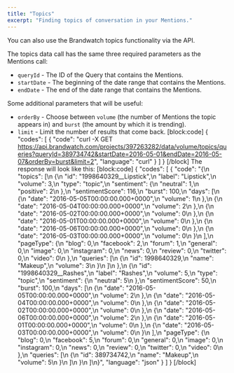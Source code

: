 ```yaml
---
title: "Topics"
excerpt: "Finding topics of conversation in your Mentions."
---
```

You can also use the Brandwatch topics functionality via the API.

The topics data call has the same three required parameters as the Mentions call:

* `queryId` - The ID of the Query that contains the Mentions.
* `startDate` - The beginning of the date range that contains the Mentions.
* `endDate` - The end of the date range that contains the Mentions.

Some additional parameters that will be useful:

* `orderBy` - Choose between `volume` (the number of Mentions the topic appears in) and `burst` (the amount by which it is trending).
* `limit` - Limit the number of results that come back.
[block:code]
{
  "codes": [
    {
      "code": "curl -X GET https://api.brandwatch.com/projects/397263282/data/volume/topics/queries?queryId=389734742&startDate=2016-05-01&endDate=2016-05-07&orderBy=burst&limit=2",
      "language": "curl"
    }
  ]
}
[/block]
The response will look like this:
[block:code]
{
  "codes": [
    {
      "code": "{\n  \"topics\": [\n    {\n      \"id\": \"1998640329__Lipstick\",\n      \"label\": \"Lipstick\",\n      \"volume\": 3,\n      \"type\": \"topic\",\n      \"sentiment\": {\n        \"neutral\": 1,\n        \"positive\": 2\n      },\n      \"sentimentScore\": 116,\n      \"burst\": 100,\n      \"days\": [\n        {\n          \"date\": \"2016-05-05T00:00:00.000+0000\",\n          \"volume\": 1\n        },\n        {\n          \"date\": \"2016-05-04T00:00:00.000+0000\",\n          \"volume\": 2\n        },\n        {\n          \"date\": \"2016-05-02T00:00:00.000+0000\",\n          \"volume\": 0\n        },\n        {\n          \"date\": \"2016-05-01T00:00:00.000+0000\",\n          \"volume\": 0\n        },\n        {\n          \"date\": \"2016-05-06T00:00:00.000+0000\",\n          \"volume\": 0\n        },\n        {\n          \"date\": \"2016-05-03T00:00:00.000+0000\",\n          \"volume\": 0\n        }\n      ],\n      \"pageType\": {\n        \"blog\": 0,\n        \"facebook\": 2,\n        \"forum\": 1,\n        \"general\": 0,\n        \"image\": 0,\n        \"instagram\": 0,\n        \"news\": 0,\n        \"review\": 0,\n        \"twitter\": 0,\n        \"video\": 0\n      },\n      \"queries\": [\n        {\n          \"id\": 1998640329,\n          \"name\": \"Makeup\",\n          \"volume\": 3\n        }\n      ]\n    },\n    {\n      \"id\": \"1998640329__Rashes\",\n      \"label\": \"Rashes\",\n      \"volume\": 5,\n      \"type\": \"topic\",\n      \"sentiment\": {\n        \"neutral\": 5\n      },\n      \"sentimentScore\": 50,\n      \"burst\": 100,\n      \"days\": [\n        {\n          \"date\": \"2016-05-05T00:00:00.000+0000\",\n          \"volume\": 2\n        },\n        {\n          \"date\": \"2016-05-04T00:00:00.000+0000\",\n          \"volume\": 0\n        },\n        {\n          \"date\": \"2016-05-02T00:00:00.000+0000\",\n          \"volume\": 0\n        },\n        {\n          \"date\": \"2016-05-06T00:00:00.000+0000\",\n          \"volume\": 2\n        },\n        {\n          \"date\": \"2016-05-01T00:00:00.000+0000\",\n          \"volume\": 0\n        },\n        {\n          \"date\": \"2016-05-03T00:00:00.000+0000\",\n          \"volume\": 0\n        }\n      ],\n      \"pageType\": {\n        \"blog\": 0,\n        \"facebook\": 5,\n        \"forum\": 0,\n        \"general\": 0,\n        \"image\": 0,\n        \"instagram\": 0,\n        \"news\": 0,\n        \"review\": 0,\n        \"twitter\": 0,\n        \"video\": 0\n      },\n      \"queries\": [\n        {\n          \"id\": 389734742,\n          \"name\": \"Makeup\",\n          \"volume\": 5\n        }\n      ]\n    }\n  ]\n}",
      "language": "json"
    }
  ]
}
[/block]
